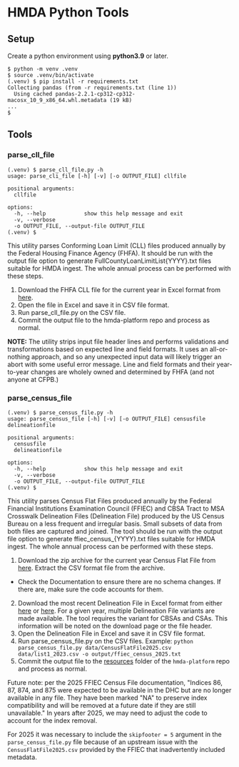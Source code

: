 # HMDA Python Tools

## Setup

Create a python environment using **python3.9** or later.

```
$ python -m venv .venv
$ source .venv/bin/activate
(.venv) $ pip install -r requirements.txt
Collecting pandas (from -r requirements.txt (line 1))
  Using cached pandas-2.2.1-cp312-cp312-macosx_10_9_x86_64.whl.metadata (19 kB)
...
$
```
## Tools

### parse_cll_file

```
(.venv) $ parse_cll_file.py -h
usage: parse_cli_file [-h] [-v] [-o OUTPUT_FILE] cllfile

positional arguments:
  cllfile

options:
  -h, --help            show this help message and exit
  -v, --verbose
  -o OUTPUT_FILE, --output-file OUTPUT_FILE
(.venv) $ 
```

This utility parses Conforming Loan Limit (CLL) files produced annually by the Federal Housing Finance Agency (FHFA). It should be run with the output file option to generate FullCountyLoanLimitList{YYYY}.txt files suitable for HMDA ingest. The whole annual process can be performed with these steps.

1. Download the FHFA CLL file for the current year in Excel format from [here](https://www.fhfa.gov/data/conforming-loan-limit-cll-values).
1. Open the file in Excel and save it in CSV file format.
1. Run parse_cll_file.py on the CSV file.
1. Commit the output file to the hmda-platform repo and process as normal.

**NOTE:** The utility strips input file header lines and performs validations and transformations based on expected line and field formats. It uses an all-or-nothing approach, and so any unexpected input data will likely trigger an abort with some useful error message. Line and field formats and their year-to-year changes are wholely owned and determined by FHFA (and not anyone at CFPB.)

### parse_census_file

```
(.venv) $ parse_census_file.py -h
usage: parse_census_file [-h] [-v] [-o OUTPUT_FILE] censusfile delineationfile

positional arguments:
  censusfile
  delineationfile

options:
  -h, --help            show this help message and exit
  -v, --verbose
  -o OUTPUT_FILE, --output-file OUTPUT_FILE
(.venv) $
```

This utility parses Census Flat Files produced annually by the Federal Financial Institutions Examination Council (FFIEC) and CBSA Tract to MSA Crosswalk Delineation Files (Delineation File) produced by the US Census Bureau on a less frequent and irregular basis. Small subsets of data from both files are captured and joined. The tool should be run with the output file option to generate ffiec_census_{YYYY}.txt files suitable for HMDA ingest. The whole annual process can be performed with these steps.

1. Download the zip archive for the current year Census Flat File from [here](https://www.ffiec.gov/data/census/flat-files). Extract the CSV format file from the archive. 
 - Check the Documentation to ensure there are no schema changes. If there are, make sure the code accounts for them. 
2. Download the most recent Delineation File in Excel format from either [here](https://www.census.gov/geographies/reference-files/time-series/demo/metro-micro/delineation-files.html) or [here](https://www2.census.gov/programs-surveys/metro-micro/geographies/reference-files/). For a given year, multiple Delineation File variants are made available. The tool requires the variant for CBSAs and CSAs. This information will be noted on the download page or the file header.
3. Open the Delineation File in Excel and save it in CSV file format.
4. Run parse_census_file.py on the CSV files. Example: `python parse_census_file.py data/CensusFlatFile2025.csv data/list1_2023.csv -o output/ffiec_census_2025.txt`
5. Commit the output file to the [resources](https://github.com/cfpb/hmda-platform/tree/master/common/src/main/resources) folder of the `hmda-platform` repo and process as normal.

Future note: per the 2025 FFIEC Census File documentation, "Indices 86, 87, 874, and 875 were expected to be available in the DHC but are no longer available in any file. They have been marked "NA" to preserve index compatibility and will be removed at a future date if they are still unavailable." In years after 2025, we may need to adjust the code to account for the index removal. 

For 2025 it was necessary to include the `skipfooter = 5` argument in the `parse_census_file.py` file because of an upstream issue with the `CensusFlatFile2025.csv` provided by the FFIEC that inadvertently included metadata. 